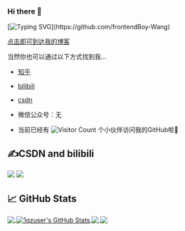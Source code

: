 ### Hi there 👋

<!--
**1qzuser/1qzuser** is a ✨ _special_ ✨ repository because its `README.md` (this file) appears on your GitHub profile.

Here are some ideas to get you started:

- 🔭 I’m currently working on ...
- 🌱 I’m currently learning ...
- 👯 I’m looking to collaborate on ...
- 🤔 I’m looking for help with ...
- 💬 Ask me about ...
- 📫 How to reach me: ...
- 😄 Pronouns: ...
- ⚡ Fun fact: ...
-->



[![Typing SVG](https://readme-typing-svg.herokuapp.com?font=Edu+VIC+WA+NT+Beginner&size=28&width=600&lines=To+see+the+world+as+it+is+and+to+love+it.)](https://github.com/frontendBoy-Wang)

[点击即可到达我的博客](https://www.easonchan.me)

当然你也可以通过以下方式找到我...

- [知乎](https://www.zhihu.com/people/1qzuser)

- [bilibili](https://space.bilibili.com/1768689750)

- [csdn](https://blog.csdn.net/gs1we1)

- 微信公众号：无

- 当前已经有 ![Visitor Count](https://profile-counter.glitch.me/1qzuser/count.svg) 个小伙伴访问我的GitHub啦🚁

## ✍CSDN and bilibili

![](https://stats.justsong.cn/api/csdn?id=gs1we1&theme=dark)
![](https://stats.justsong.cn/api/bilibili/?id=1768689750&theme=dark)

## &#x1f4c8; GitHub Stats

<a href="https://github.com/1qzuser/1qzuser">
  <img align="center" src="https://github-readme-stats.vercel.app/api/top-langs/?username=1qzuser&hide=java,html,tex&title_color=ffffff&text_color=c9cacc&icon_color=2bbc8a&bg_color=1d1f21&langs_count=3" />
</a>
<a href="https://github.com/1qzuser/1qzuser">
  <img align="center" src="https://github-readme-stats.vercel.app/api?username=1qzuser&show_icons=true&line_height=27&count_private=true&title_color=ffffff&text_color=c9cacc&icon_color=2bbc8a&bg_color=1d1f21" alt="1qzuser's GitHub Stats" />
</a>

<a href="https://github.com/1qzuser/vuepress_blog">
  <img align="center" src="https://github-readme-stats.vercel.app/api/pin/?username=1qzuser&repo=vuepress_blog&title_color=ffffff&text_color=c9cacc&icon_color=2bbc8a&bg_color=1d1f21" />
</a>

<a href="https://github.com/1qzuser/Upgraded">
  <img align="center" src="https://github-readme-stats.vercel.app/api/pin/?username=1qzuser&repo=Upgraded&title_color=ffffff&text_color=c9cacc&icon_color=2bbc8a&bg_color=1d1f21" />
</a>

<!-- Resources -->
<!-- Icons: https://simpleicons.org/ -->
<!-- GitHub Stats: https://github.com/anuraghazra/github-readme-stats -->
<!-- Emojis: https://emojipedia.org/emoji/ -->
<!-- HTML Emojis: https://www.fileformat.info/index.htm -->
<!-- Shields: https://shields.io/ -->
<!-- Awesome GitHub Profile README: https://github.com/abhisheknaiidu/awesome-github-profile-readme -->
